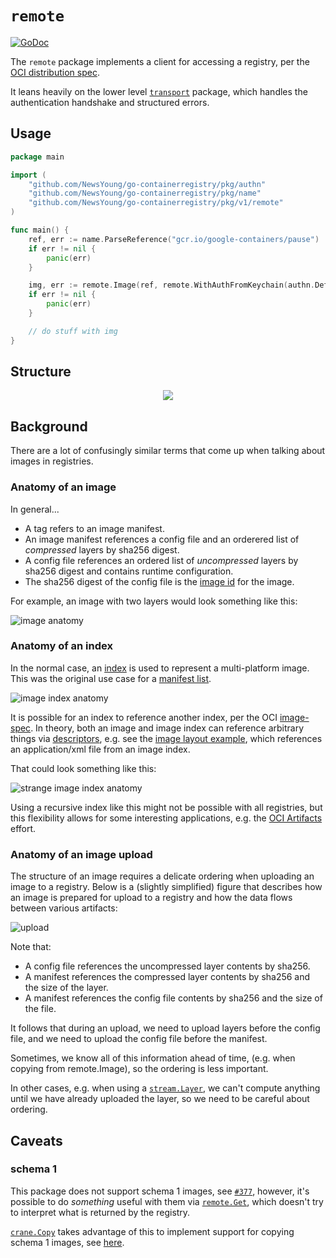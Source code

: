 # `remote`

[![GoDoc](https://godoc.org/github.com/NewsYoung/go-containerregistry/pkg/v1/remote?status.svg)](https://godoc.org/github.com/NewsYoung/go-containerregistry/pkg/v1/remote)

The `remote` package implements a client for accessing a registry,
per the [OCI distribution spec](https://github.com/opencontainers/distribution-spec/blob/master/spec.md).

It leans heavily on the lower level [`transport`](/pkg/v1/remote/transport) package, which handles the
authentication handshake and structured errors.

## Usage

```go
package main

import (
	"github.com/NewsYoung/go-containerregistry/pkg/authn"
	"github.com/NewsYoung/go-containerregistry/pkg/name"
	"github.com/NewsYoung/go-containerregistry/pkg/v1/remote"
)

func main() {
	ref, err := name.ParseReference("gcr.io/google-containers/pause")
	if err != nil {
		panic(err)
	}

	img, err := remote.Image(ref, remote.WithAuthFromKeychain(authn.DefaultKeychain))
	if err != nil {
		panic(err)
	}

	// do stuff with img
}
```

## Structure

<p align="center">
  <img src="/images/remote.dot.svg" />
</p>


## Background

There are a lot of confusingly similar terms that come up when talking about images in registries.

### Anatomy of an image

In general...

* A tag refers to an image manifest.
* An image manifest references a config file and an orderered list of _compressed_ layers by sha256 digest.
* A config file references an ordered list of _uncompressed_ layers by sha256 digest and contains runtime configuration.
* The sha256 digest of the config file is the [image id](https://github.com/opencontainers/image-spec/blob/master/config.md#imageid) for the image.

For example, an image with two layers would look something like this:

![image anatomy](/images/image-anatomy.dot.svg)

### Anatomy of an index

In the normal case, an [index](https://github.com/opencontainers/image-spec/blob/master/image-index.md) is used to represent a multi-platform image.
This was the original use case for a [manifest
list](https://docs.docker.com/registry/spec/manifest-v2-2/#manifest-list).

![image index anatomy](/images/index-anatomy.dot.svg)

It is possible for an index to reference another index, per the OCI
[image-spec](https://github.com/opencontainers/image-spec/blob/master/media-types.md#compatibility-matrix).
In theory, both an image and image index can reference arbitrary things via
[descriptors](https://github.com/opencontainers/image-spec/blob/master/descriptor.md),
e.g. see the [image layout
example](https://github.com/opencontainers/image-spec/blob/master/image-layout.md#index-example),
which references an application/xml file from an image index.

That could look something like this:

![strange image index anatomy](/images/index-anatomy-strange.dot.svg)

Using a recursive index like this might not be possible with all registries,
but this flexibility allows for some interesting applications, e.g. the
[OCI Artifacts](https://github.com/opencontainers/artifacts) effort.

### Anatomy of an image upload

The structure of an image requires a delicate ordering when uploading an image to a registry.
Below is a (slightly simplified) figure that describes how an image is prepared for upload
to a registry and how the data flows between various artifacts:

![upload](/images/upload.dot.svg)

Note that:

* A config file references the uncompressed layer contents by sha256.
* A manifest references the compressed layer contents by sha256 and the size of the layer.
* A manifest references the config file contents by sha256 and the size of the file.

It follows that during an upload, we need to upload layers before the config file,
and we need to upload the config file before the manifest.

Sometimes, we know all of this information ahead of time, (e.g. when copying from remote.Image),
so the ordering is less important.

In other cases, e.g. when using a [`stream.Layer`](https://godoc.org/github.com/NewsYoung/go-containerregistry/pkg/v1/stream#Layer),
we can't compute anything until we have already uploaded the layer, so we need to be careful about ordering.

## Caveats

### schema 1

This package does not support schema 1 images, see [`#377`](https://github.com/NewsYoung/go-containerregistry/issues/377),
however, it's possible to do _something_ useful with them via [`remote.Get`](https://godoc.org/github.com/NewsYoung/go-containerregistry/pkg/v1/remote#Get),
which doesn't try to interpret what is returned by the registry.

[`crane.Copy`](https://godoc.org/github.com/NewsYoung/go-containerregistry/pkg/crane#Copy) takes advantage of this to implement support for copying schema 1 images,
see [here](https://github.com/NewsYoung/go-containerregistry/blob/main/pkg/internal/legacy/copy.go).
